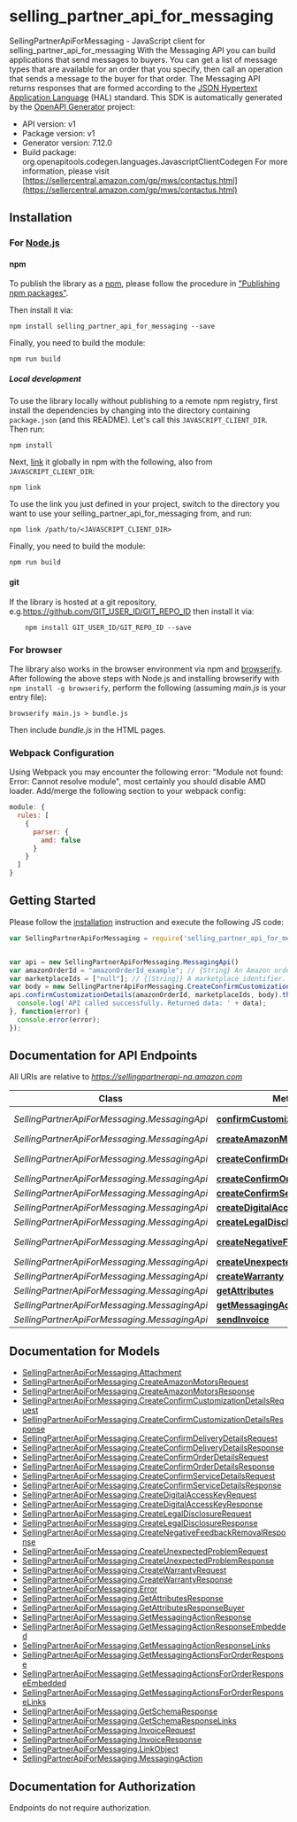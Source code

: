 # selling_partner_api_for_messaging

SellingPartnerApiForMessaging - JavaScript client for selling_partner_api_for_messaging
With the Messaging API you can build applications that send messages to buyers. You can get a list of message types that are available for an order that you specify, then call an operation that sends a message to the buyer for that order. The Messaging API returns responses that are formed according to the <a href=https://tools.ietf.org/html/draft-kelly-json-hal-08>JSON Hypertext Application Language</a> (HAL) standard.
This SDK is automatically generated by the [OpenAPI Generator](https://openapi-generator.tech) project:

- API version: v1
- Package version: v1
- Generator version: 7.12.0
- Build package: org.openapitools.codegen.languages.JavascriptClientCodegen
For more information, please visit [https://sellercentral.amazon.com/gp/mws/contactus.html](https://sellercentral.amazon.com/gp/mws/contactus.html)

## Installation

### For [Node.js](https://nodejs.org/)

#### npm

To publish the library as a [npm](https://www.npmjs.com/), please follow the procedure in ["Publishing npm packages"](https://docs.npmjs.com/getting-started/publishing-npm-packages).

Then install it via:

```shell
npm install selling_partner_api_for_messaging --save
```

Finally, you need to build the module:

```shell
npm run build
```

##### Local development

To use the library locally without publishing to a remote npm registry, first install the dependencies by changing into the directory containing `package.json` (and this README). Let's call this `JAVASCRIPT_CLIENT_DIR`. Then run:

```shell
npm install
```

Next, [link](https://docs.npmjs.com/cli/link) it globally in npm with the following, also from `JAVASCRIPT_CLIENT_DIR`:

```shell
npm link
```

To use the link you just defined in your project, switch to the directory you want to use your selling_partner_api_for_messaging from, and run:

```shell
npm link /path/to/<JAVASCRIPT_CLIENT_DIR>
```

Finally, you need to build the module:

```shell
npm run build
```

#### git

If the library is hosted at a git repository, e.g.https://github.com/GIT_USER_ID/GIT_REPO_ID
then install it via:

```shell
    npm install GIT_USER_ID/GIT_REPO_ID --save
```

### For browser

The library also works in the browser environment via npm and [browserify](http://browserify.org/). After following
the above steps with Node.js and installing browserify with `npm install -g browserify`,
perform the following (assuming *main.js* is your entry file):

```shell
browserify main.js > bundle.js
```

Then include *bundle.js* in the HTML pages.

### Webpack Configuration

Using Webpack you may encounter the following error: "Module not found: Error:
Cannot resolve module", most certainly you should disable AMD loader. Add/merge
the following section to your webpack config:

```javascript
module: {
  rules: [
    {
      parser: {
        amd: false
      }
    }
  ]
}
```

## Getting Started

Please follow the [installation](#installation) instruction and execute the following JS code:

```javascript
var SellingPartnerApiForMessaging = require('selling_partner_api_for_messaging');


var api = new SellingPartnerApiForMessaging.MessagingApi()
var amazonOrderId = "amazonOrderId_example"; // {String} An Amazon order identifier. This identifies the order for which a message is sent.
var marketplaceIds = ["null"]; // {[String]} A marketplace identifier. This identifies the marketplace in which the order was placed. You can only specify one marketplace.
var body = new SellingPartnerApiForMessaging.CreateConfirmCustomizationDetailsRequest(); // {CreateConfirmCustomizationDetailsRequest} This contains the message body for a message.
api.confirmCustomizationDetails(amazonOrderId, marketplaceIds, body).then(function(data) {
  console.log('API called successfully. Returned data: ' + data);
}, function(error) {
  console.error(error);
});


```

## Documentation for API Endpoints

All URIs are relative to *https://sellingpartnerapi-na.amazon.com*

Class | Method | HTTP request | Description
------------ | ------------- | ------------- | -------------
*SellingPartnerApiForMessaging.MessagingApi* | [**confirmCustomizationDetails**](docs/MessagingApi.md#confirmCustomizationDetails) | **POST** /messaging/v1/orders/{amazonOrderId}/messages/confirmCustomizationDetails | 
*SellingPartnerApiForMessaging.MessagingApi* | [**createAmazonMotors**](docs/MessagingApi.md#createAmazonMotors) | **POST** /messaging/v1/orders/{amazonOrderId}/messages/amazonMotors | 
*SellingPartnerApiForMessaging.MessagingApi* | [**createConfirmDeliveryDetails**](docs/MessagingApi.md#createConfirmDeliveryDetails) | **POST** /messaging/v1/orders/{amazonOrderId}/messages/confirmDeliveryDetails | 
*SellingPartnerApiForMessaging.MessagingApi* | [**createConfirmOrderDetails**](docs/MessagingApi.md#createConfirmOrderDetails) | **POST** /messaging/v1/orders/{amazonOrderId}/messages/confirmOrderDetails | 
*SellingPartnerApiForMessaging.MessagingApi* | [**createConfirmServiceDetails**](docs/MessagingApi.md#createConfirmServiceDetails) | **POST** /messaging/v1/orders/{amazonOrderId}/messages/confirmServiceDetails | 
*SellingPartnerApiForMessaging.MessagingApi* | [**createDigitalAccessKey**](docs/MessagingApi.md#createDigitalAccessKey) | **POST** /messaging/v1/orders/{amazonOrderId}/messages/digitalAccessKey | 
*SellingPartnerApiForMessaging.MessagingApi* | [**createLegalDisclosure**](docs/MessagingApi.md#createLegalDisclosure) | **POST** /messaging/v1/orders/{amazonOrderId}/messages/legalDisclosure | 
*SellingPartnerApiForMessaging.MessagingApi* | [**createNegativeFeedbackRemoval**](docs/MessagingApi.md#createNegativeFeedbackRemoval) | **POST** /messaging/v1/orders/{amazonOrderId}/messages/negativeFeedbackRemoval | 
*SellingPartnerApiForMessaging.MessagingApi* | [**createUnexpectedProblem**](docs/MessagingApi.md#createUnexpectedProblem) | **POST** /messaging/v1/orders/{amazonOrderId}/messages/unexpectedProblem | 
*SellingPartnerApiForMessaging.MessagingApi* | [**createWarranty**](docs/MessagingApi.md#createWarranty) | **POST** /messaging/v1/orders/{amazonOrderId}/messages/warranty | 
*SellingPartnerApiForMessaging.MessagingApi* | [**getAttributes**](docs/MessagingApi.md#getAttributes) | **GET** /messaging/v1/orders/{amazonOrderId}/attributes | 
*SellingPartnerApiForMessaging.MessagingApi* | [**getMessagingActionsForOrder**](docs/MessagingApi.md#getMessagingActionsForOrder) | **GET** /messaging/v1/orders/{amazonOrderId} | 
*SellingPartnerApiForMessaging.MessagingApi* | [**sendInvoice**](docs/MessagingApi.md#sendInvoice) | **POST** /messaging/v1/orders/{amazonOrderId}/messages/invoice | 


## Documentation for Models

 - [SellingPartnerApiForMessaging.Attachment](docs/Attachment.md)
 - [SellingPartnerApiForMessaging.CreateAmazonMotorsRequest](docs/CreateAmazonMotorsRequest.md)
 - [SellingPartnerApiForMessaging.CreateAmazonMotorsResponse](docs/CreateAmazonMotorsResponse.md)
 - [SellingPartnerApiForMessaging.CreateConfirmCustomizationDetailsRequest](docs/CreateConfirmCustomizationDetailsRequest.md)
 - [SellingPartnerApiForMessaging.CreateConfirmCustomizationDetailsResponse](docs/CreateConfirmCustomizationDetailsResponse.md)
 - [SellingPartnerApiForMessaging.CreateConfirmDeliveryDetailsRequest](docs/CreateConfirmDeliveryDetailsRequest.md)
 - [SellingPartnerApiForMessaging.CreateConfirmDeliveryDetailsResponse](docs/CreateConfirmDeliveryDetailsResponse.md)
 - [SellingPartnerApiForMessaging.CreateConfirmOrderDetailsRequest](docs/CreateConfirmOrderDetailsRequest.md)
 - [SellingPartnerApiForMessaging.CreateConfirmOrderDetailsResponse](docs/CreateConfirmOrderDetailsResponse.md)
 - [SellingPartnerApiForMessaging.CreateConfirmServiceDetailsRequest](docs/CreateConfirmServiceDetailsRequest.md)
 - [SellingPartnerApiForMessaging.CreateConfirmServiceDetailsResponse](docs/CreateConfirmServiceDetailsResponse.md)
 - [SellingPartnerApiForMessaging.CreateDigitalAccessKeyRequest](docs/CreateDigitalAccessKeyRequest.md)
 - [SellingPartnerApiForMessaging.CreateDigitalAccessKeyResponse](docs/CreateDigitalAccessKeyResponse.md)
 - [SellingPartnerApiForMessaging.CreateLegalDisclosureRequest](docs/CreateLegalDisclosureRequest.md)
 - [SellingPartnerApiForMessaging.CreateLegalDisclosureResponse](docs/CreateLegalDisclosureResponse.md)
 - [SellingPartnerApiForMessaging.CreateNegativeFeedbackRemovalResponse](docs/CreateNegativeFeedbackRemovalResponse.md)
 - [SellingPartnerApiForMessaging.CreateUnexpectedProblemRequest](docs/CreateUnexpectedProblemRequest.md)
 - [SellingPartnerApiForMessaging.CreateUnexpectedProblemResponse](docs/CreateUnexpectedProblemResponse.md)
 - [SellingPartnerApiForMessaging.CreateWarrantyRequest](docs/CreateWarrantyRequest.md)
 - [SellingPartnerApiForMessaging.CreateWarrantyResponse](docs/CreateWarrantyResponse.md)
 - [SellingPartnerApiForMessaging.Error](docs/Error.md)
 - [SellingPartnerApiForMessaging.GetAttributesResponse](docs/GetAttributesResponse.md)
 - [SellingPartnerApiForMessaging.GetAttributesResponseBuyer](docs/GetAttributesResponseBuyer.md)
 - [SellingPartnerApiForMessaging.GetMessagingActionResponse](docs/GetMessagingActionResponse.md)
 - [SellingPartnerApiForMessaging.GetMessagingActionResponseEmbedded](docs/GetMessagingActionResponseEmbedded.md)
 - [SellingPartnerApiForMessaging.GetMessagingActionResponseLinks](docs/GetMessagingActionResponseLinks.md)
 - [SellingPartnerApiForMessaging.GetMessagingActionsForOrderResponse](docs/GetMessagingActionsForOrderResponse.md)
 - [SellingPartnerApiForMessaging.GetMessagingActionsForOrderResponseEmbedded](docs/GetMessagingActionsForOrderResponseEmbedded.md)
 - [SellingPartnerApiForMessaging.GetMessagingActionsForOrderResponseLinks](docs/GetMessagingActionsForOrderResponseLinks.md)
 - [SellingPartnerApiForMessaging.GetSchemaResponse](docs/GetSchemaResponse.md)
 - [SellingPartnerApiForMessaging.GetSchemaResponseLinks](docs/GetSchemaResponseLinks.md)
 - [SellingPartnerApiForMessaging.InvoiceRequest](docs/InvoiceRequest.md)
 - [SellingPartnerApiForMessaging.InvoiceResponse](docs/InvoiceResponse.md)
 - [SellingPartnerApiForMessaging.LinkObject](docs/LinkObject.md)
 - [SellingPartnerApiForMessaging.MessagingAction](docs/MessagingAction.md)


## Documentation for Authorization

Endpoints do not require authorization.

